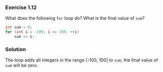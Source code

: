 ### Exercise 1.12

What does the following `for` loop do? What is the final value of `sum`?

```cpp
int sum = 0;
for (int i = -100; i <= 100; ++i)
    sum += i;
```

### Solution

The loop adds all integers in the range [-100, 100] to `sum`; the final value of
`sum` will be zero.
